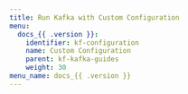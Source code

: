 ```yaml
---
title: Run Kafka with Custom Configuration
menu:
  docs_{{ .version }}:
    identifier: kf-configuration
    name: Custom Configuration
    parent: kf-kafka-guides
    weight: 30
menu_name: docs_{{ .version }}
---
```


